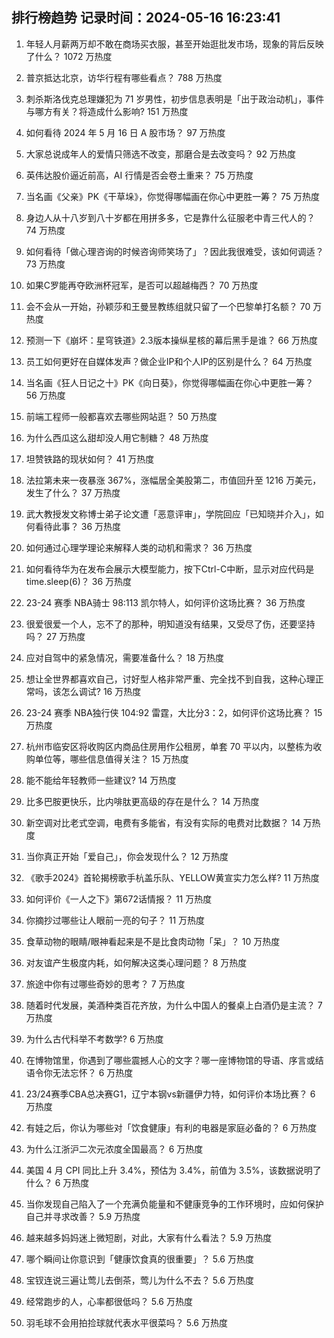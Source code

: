 
## 排行榜趋势 记录时间：2024-05-16 16:23:41
  
  1. 年轻人月薪两万却不敢在商场买衣服，甚至开始逛批发市场，现象的背后反映了什么？ 1072 万热度
    
  2. 普京抵达北京，访华行程有哪些看点？ 788 万热度
    
  3. 刺杀斯洛伐克总理嫌犯为 71 岁男性，初步信息表明是「出于政治动机」，事件与哪方有关？将造成什么影响? 151 万热度
    
  4. 如何看待 2024 年 5 月 16 日 A 股市场？ 97 万热度
    
  5. 大家总说成年人的爱情只筛选不改变，那磨合是去改变吗？ 92 万热度
    
  6. 英伟达股价逼近前高，AI 行情是否会卷土重来？ 75 万热度
    
  7. 当名画《父亲》PK《干草垛》，你觉得哪幅画在你心中更胜一筹？ 75 万热度
    
  8. 身边人从十八岁到八十岁都在用拼多多，它是靠什么征服老中青三代人的？ 74 万热度
    
  9. 如何看待「做心理咨询的时候咨询师笑场了」？因此我很难受，该如何调适？ 73 万热度
    
  10. 如果C罗能再夺欧洲杯冠军，是否可以超越梅西？ 70 万热度
    
  11. 会不会从一开始，孙颖莎和王曼昱教练组就只留了一个巴黎单打名额？ 70 万热度
    
  12. 预测一下《崩坏：星穹铁道》2.3版本操纵星核的幕后黑手是谁？ 66 万热度
    
  13. 员工如何更好在自媒体发声？做企业IP和个人IP的区别是什么？ 64 万热度
    
  14. 当名画《狂人日记之十》PK《向日葵》，你觉得哪幅画在你心中更胜一筹？ 56 万热度
    
  15. 前端工程师一般都喜欢去哪些网站逛？ 50 万热度
    
  16. 为什么西瓜这么甜却没人用它制糖？ 48 万热度
    
  17. 坦赞铁路的现状如何？ 41 万热度
    
  18. 法拉第未来一夜暴涨 367%，涨幅居全美股第二，市值回升至 1216 万美元，发生了什么？ 37 万热度
    
  19. 武大教授发文称博士弟子论文遭「恶意评审」，学院回应「已知晓并介入」，如何看待此事？ 36 万热度
    
  20. 如何通过心理学理论来解释人类的动机和需求？ 36 万热度
    
  21. 如何看待华为在发布会展示大模型能力，按下Ctrl-C中断，显示对应代码是time.sleep(6)？ 36 万热度
    
  22. 23-24 赛季 NBA骑士 98:113 凯尔特人，如何评价这场比赛？ 36 万热度
    
  23. 很爱很爱一个人，忘不了的那种，明知道没有结果，又受尽了伤，还要坚持吗？ 27 万热度
    
  24. 应对自驾中的紧急情况，需要准备什么？ 18 万热度
    
  25. 想让全世界都喜欢自己，讨好型人格非常严重、完全找不到自我，这种心理正常吗，该怎么调试? 16 万热度
    
  26. 23-24 赛季 NBA独行侠 104:92 雷霆，大比分3：2，如何评价这场比赛？ 15 万热度
    
  27. 杭州市临安区将收购区内商品住房用作公租房，单套 70 平以内，以整栋为收购单位等，哪些信息值得关注？ 15 万热度
    
  28. 能不能给年轻教师一些建议? 14 万热度
    
  29. 比多巴胺更快乐，比内啡肽更高级的存在是什么？ 14 万热度
    
  30. 新空调对比老式空调，电费有多能省，有没有实际的电费对比数据？ 14 万热度
    
  31. 当你真正开始「爱自己」，你会发现什么？ 12 万热度
    
  32. 《歌手2024》首轮揭榜歌手杭盖乐队、YELLOW黄宣实力怎么样? 11 万热度
    
  33. 如何评价《一人之下》第672话情报？ 11 万热度
    
  34. 你摘抄过哪些让人眼前一亮的句子？ 11 万热度
    
  35. 食草动物的眼睛/眼神看起来是不是比食肉动物「呆」？ 10 万热度
    
  36. 对友谊产生极度内耗，如何解决这类心理问题？ 8 万热度
    
  37. 旅途中你有过哪些奇妙的思考？ 7 万热度
    
  38. 随着时代发展，美酒种类百花齐放，为什么中国人的餐桌上白酒仍是主流？ 7 万热度
    
  39. 为什么古代科举不考数学? 6 万热度
    
  40. 在博物馆里，你遇到了哪些震撼人心的文字？哪一座博物馆的导语、序言或结语令你无法忘怀？ 6 万热度
    
  41. 23/24赛季CBA总决赛G1，辽宁本钢vs新疆伊力特，如何评价本场比赛？ 6 万热度
    
  42. 有娃之后，你认为哪些对「饮食健康」有利的电器是家庭必备的？ 6 万热度
    
  43. 为什么江浙沪二次元浓度全国最高？ 6 万热度
    
  44. 美国 4 月 CPI 同比上升 3.4%，预估为 3.4%，前值为 3.5%，该数据说明了什么？ 6 万热度
    
  45. 当你发现自己陷入了一个充满负能量和不健康竞争的工作环境时，应如何保护自己并寻求改善？ 5.9 万热度
    
  46. 越来越多妈妈迷上微短剧，对此，大家有什么看法？ 5.9 万热度
    
  47. 哪个瞬间让你意识到「健康饮食真的很重要」？ 5.6 万热度
    
  48. 宝钗连说三遍让莺儿去倒茶，莺儿为什么不去？ 5.6 万热度
    
  49. 经常跑步的人，心率都很低吗？ 5.6 万热度
    
  50. 羽毛球不会用拍捡球就代表水平很菜吗？ 5.6 万热度
    